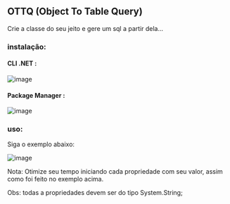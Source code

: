 ## OTTQ (Object To Table Query)

Crie a classe do seu jeito e gere um sql a partir dela...

### instalação:

#### CLI .NET :

![image](https://github.com/Isaias-Vasconcelos/ottq/assets/97587647/70031911-f723-4921-8b6b-5dd46a28153f)

#### Package Manager :

![image](https://github.com/Isaias-Vasconcelos/ottq/assets/97587647/341ae4be-f6d1-4e91-8b0c-c58c4dd9077d)

### uso:

Siga o exemplo abaixo:

![image](https://github.com/Isaias-Vasconcelos/ottq/assets/97587647/370b8fdd-c318-4894-9c6b-bf138a9cc3f9)

Nota: Otimize seu tempo iniciando cada propriedade com seu valor, assim como foi feito no exemplo acima.

Obs: todas a propriedades devem ser do tipo System.String;
